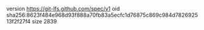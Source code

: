 version https://git-lfs.github.com/spec/v1
oid sha256:8623f484e968d93f888a70fb83a5ecfc1d76875c869c984d782692513f2f27f4
size 2839
